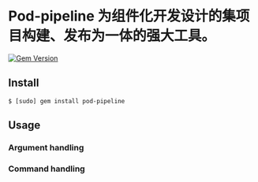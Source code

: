 # Pod-pipeline 为组件化开发设计的集项目构建、发布为一体的强大工具。

[![Gem Version](https://img.shields.io/gem/v/pod-pipeline)](https://rubygems.org/gems/pod-pipeline)

## Install

```
$ [sudo] gem install pod-pipeline
```

## Usage

### Argument handling

### Command handling

